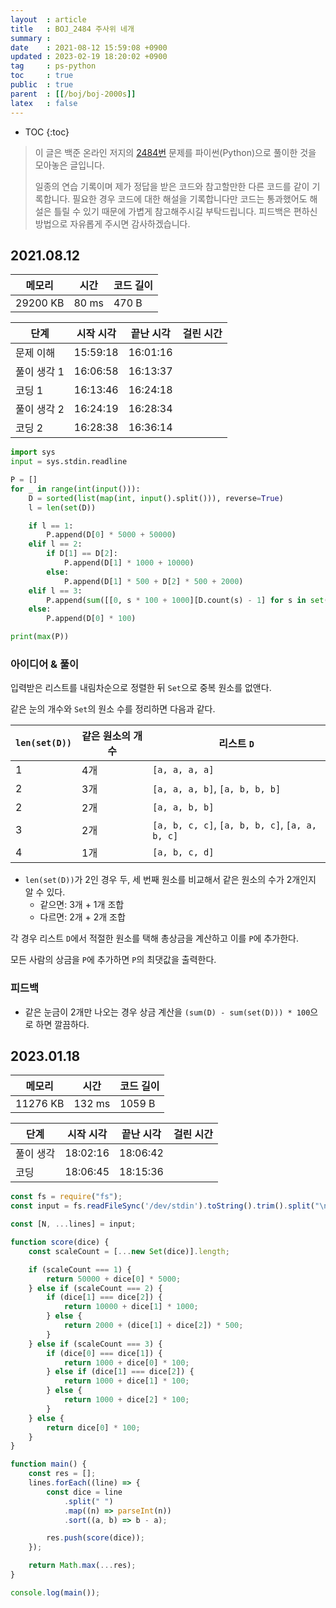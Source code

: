 ```yaml
---
layout  : article
title   : BOJ_2484 주사위 네개
summary : 
date    : 2021-08-12 15:59:08 +0900
updated : 2023-02-19 18:20:02 +0900
tag     : ps-python
toc     : true
public  : true
parent  : [[/boj/boj-2000s]]
latex   : false
---
```

* TOC
{:toc}

> 이 글은 백준 온라인 저지의 [2484번](https://www.acmicpc.net/problem/2484) 문제를 파이썬(Python)으로 풀이한 것을 모아놓은 글입니다.
>
> 일종의 연습 기록이며 제가 정답을 받은 코드와 참고할만한 다른 코드를 같이 기록합니다. 필요한 경우 코드에 대한 해설을 기록합니다만 코드는 통과했어도 해설은 틀릴 수 있기 때문에 가볍게 참고해주시길 부탁드립니다. 피드백은 편하신 방법으로 자유롭게 주시면 감사하겠습니다.

## 2021.08.12

| 메모리    | 시간   | 코드 길이 |
| --------- | -----  | --------- |
| 29200 KB  | 80 ms  | 470 B     |

| 단계        | 시작 시각 | 끝난 시각 | 걸린 시간 |
| ---------   | --------- | --------- | --------- |
| 문제 이해   | 15:59:18  | 16:01:16  |           |
| 풀이 생각 1 | 16:06:58  | 16:13:37  |           |
| 코딩 1      | 16:13:46  | 16:24:18  |           |
| 풀이 생각 2 | 16:24:19  | 16:28:34  |           |
| 코딩 2      | 16:28:38  | 16:36:14  |           |

```python
import sys
input = sys.stdin.readline

P = []
for _ in range(int(input())):
    D = sorted(list(map(int, input().split())), reverse=True)
    l = len(set(D))

    if l == 1:
        P.append(D[0] * 5000 + 50000)
    elif l == 2:
        if D[1] == D[2]:
            P.append(D[1] * 1000 + 10000)
        else:
            P.append(D[1] * 500 + D[2] * 500 + 2000)
    elif l == 3:
        P.append(sum([[0, s * 100 + 1000][D.count(s) - 1] for s in set(D)]))
    else:
        P.append(D[0] * 100)

print(max(P))
```

### 아이디어 & 풀이

입력받은 리스트를 내림차순으로 정렬한 뒤 `Set`으로 중복 원소를 없앤다.

같은 눈의 개수와 `Set`의 원소 수를 정리하면 다음과 같다.

| `len(set(D))` | 같은 원소의 개수 | 리스트 `D`                                     |
| ------------- | ---------------- | ---------------------------------------------- |
| 1             | 4개              | `[a, a, a, a]`                                 |
| 2             | 3개              | `[a, a, a, b]`, `[a, b, b, b]`                 |
| 2             | 2개              | `[a, a, b, b]`                                 |
| 3             | 2개              | `[a, b, c, c]`, `[a, b, b, c]`, `[a, a, b, c]` |
| 4             | 1개              | `[a, b, c, d]`                                 |

* `len(set(D))`가 2인 경우 두, 세 번째 원소를 비교해서 같은 원소의 수가 2개인지 알 수 있다.
    * 같으면: 3개 + 1개 조합
    * 다르면: 2개 + 2개 조합

각 경우 리스트 `D`에서 적절한 원소를 택해 총상금을 계산하고 이를 `P`에 추가한다.

모든 사람의 상금을 `P`에 추가하면 `P`의 최댓값을 출력한다.

### 피드백

* 같은 눈금이 2개만 나오는 경우 상금 계산을 `(sum(D) - sum(set(D))) * 100`으로 하면 깔끔하다.

## 2023.01.18

| 메모리    | 시간   | 코드 길이 |
| --------- | -----  | --------- |
| 11276 KB  | 132 ms  | 1059 B     |

| 단계        | 시작 시각 | 끝난 시각 | 걸린 시간 |
| ---------   | --------- | --------- | --------- |
| 풀이 생각   | 18:02:16 | 18:06:42 |
| 코딩        | 18:06:45 | 18:15:36 |

```js
const fs = require("fs");
const input = fs.readFileSync('/dev/stdin').toString().trim().split("\n");

const [N, ...lines] = input;

function score(dice) {
    const scaleCount = [...new Set(dice)].length;

    if (scaleCount === 1) {
        return 50000 + dice[0] * 5000;
    } else if (scaleCount === 2) {
        if (dice[1] === dice[2]) {
            return 10000 + dice[1] * 1000;
        } else {
            return 2000 + (dice[1] + dice[2]) * 500;
        }
    } else if (scaleCount === 3) {
        if (dice[0] === dice[1]) {
            return 1000 + dice[0] * 100;
        } else if (dice[1] === dice[2]) {
            return 1000 + dice[1] * 100;
        } else {
            return 1000 + dice[2] * 100;
        }
    } else {
        return dice[0] * 100;
    }
}

function main() {
    const res = [];
    lines.forEach((line) => {
        const dice = line
            .split(" ")
            .map((n) => parseInt(n))
            .sort((a, b) => b - a);

        res.push(score(dice));
    });

    return Math.max(...res);
}

console.log(main());
```
